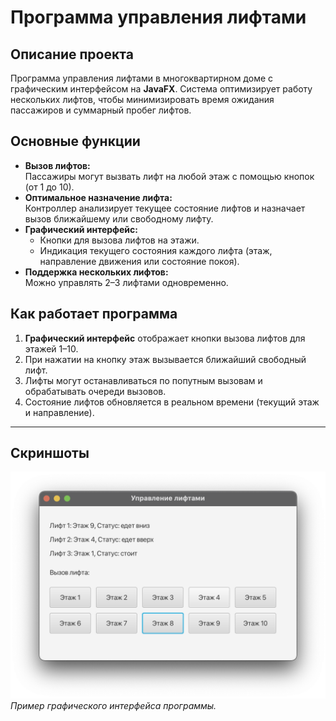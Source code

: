 # **Программа управления лифтами**

## **Описание проекта**
Программа управления лифтами в многоквартирном доме с графическим интерфейсом на **JavaFX**. Система оптимизирует работу нескольких лифтов, чтобы минимизировать время ожидания пассажиров и суммарный пробег лифтов.

## **Основные функции**
- **Вызов лифтов:**  
  Пассажиры могут вызвать лифт на любой этаж с помощью кнопок (от 1 до 10).  
- **Оптимальное назначение лифта:**  
  Контроллер анализирует текущее состояние лифтов и назначает вызов ближайшему или свободному лифту.  
- **Графический интерфейс:**  
  - Кнопки для вызова лифтов на этажи.  
  - Индикация текущего состояния каждого лифта (этаж, направление движения или состояние покоя).  
- **Поддержка нескольких лифтов:**  
  Можно управлять 2–3 лифтами одновременно.  


## **Как работает программа**
1. **Графический интерфейс** отображает кнопки вызова лифтов для этажей 1–10.  
2. При нажатии на кнопку этаж вызывается ближайший свободный лифт.  
3. Лифты могут останавливаться по попутным вызовам и обрабатывать очереди вызовов.  
4. Состояние лифтов обновляется в реальном времени (текущий этаж и направление).

---

## **Скриншоты**
![Интерфейс программы](https://github.com/TheRain231/javaLaba5/blob/main/screenshot.png?raw=true)
_Пример графического интерфейса программы._
